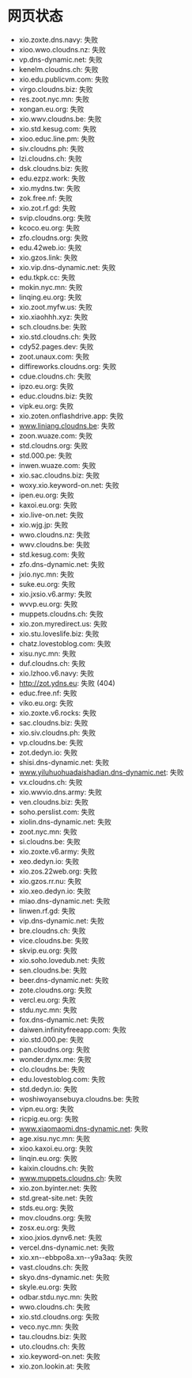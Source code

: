 # 网页状态
- xio.zoxte.dns.navy: 失败
- xioo.wwo.cloudns.nz: 失败
- vp.dns-dynamic.net: 失败
- kenelm.cloudns.ch: 失败
- xio.edu.publicvm.com: 失败
- virgo.cloudns.biz: 失败
- res.zoot.nyc.mn: 失败
- xongan.eu.org: 失败
- xio.wwv.cloudns.be: 失败
- xio.std.kesug.com: 失败
- xioo.educ.line.pm: 失败
- siv.cloudns.ph: 失败
- lzi.cloudns.ch: 失败
- dsk.cloudns.biz: 失败
- edu.ezpz.work: 失败
- xio.mydns.tw: 失败
- zok.free.nf: 失败
- xio.zot.rf.gd: 失败
- svip.cloudns.org: 失败
- kcoco.eu.org: 失败
- zfo.cloudns.org: 失败
- edu.42web.io: 失败
- xio.gzos.link: 失败
- xio.vip.dns-dynamic.net: 失败
- edu.tkpk.cc: 失败
- mokin.nyc.mn: 失败
- linqing.eu.org: 失败
- xio.zoot.myfw.us: 失败
- xio.xiaohhh.xyz: 失败
- sch.cloudns.be: 失败
- xio.std.cloudns.ch: 失败
- cdy52.pages.dev: 失败
- zoot.unaux.com: 失败
- diffireworks.cloudns.org: 失败
- cdue.cloudns.ch: 失败
- ipzo.eu.org: 失败
- educ.cloudns.biz: 失败
- vipk.eu.org: 失败
- xio.zoten.onflashdrive.app: 失败
- www.liniang.cloudns.be: 失败
- zoon.wuaze.com: 失败
- std.cloudns.org: 失败
- std.000.pe: 失败
- inwen.wuaze.com: 失败
- xio.sac.cloudns.biz: 失败
- woxy.xio.keyword-on.net: 失败
- ipen.eu.org: 失败
- kaxoi.eu.org: 失败
- xio.live-on.net: 失败
- xio.wjg.jp: 失败
- wwo.cloudns.nz: 失败
- wwv.cloudns.be: 失败
- std.kesug.com: 失败
- zfo.dns-dynamic.net: 失败
- jxio.nyc.mn: 失败
- suke.eu.org: 失败
- xio.jxsio.v6.army: 失败
- wvvp.eu.org: 失败
- muppets.cloudns.ch: 失败
- xio.zon.myredirect.us: 失败
- xio.stu.loveslife.biz: 失败
- chatz.lovestoblog.com: 失败
- xisu.nyc.mn: 失败
- duf.cloudns.ch: 失败
- xio.lzhoo.v6.navy: 失败
- http://zot.ydns.eu: 失败 (404)
- educ.free.nf: 失败
- viko.eu.org: 失败
- xio.zoxte.v6.rocks: 失败
- sac.cloudns.biz: 失败
- xio.siv.cloudns.ph: 失败
- vp.cloudns.be: 失败
- zot.dedyn.io: 失败
- shisi.dns-dynamic.net: 失败
- www.yiluhuohuadaishadian.dns-dynamic.net: 失败
- vx.cloudns.ch: 失败
- xio.wwvio.dns.army: 失败
- ven.cloudns.biz: 失败
- soho.perslist.com: 失败
- xiolin.dns-dynamic.net: 失败
- zoot.nyc.mn: 失败
- si.cloudns.be: 失败
- xio.zoxte.v6.army: 失败
- xeo.dedyn.io: 失败
- xio.zos.22web.org: 失败
- xio.gzos.rr.nu: 失败
- xio.xeo.dedyn.io: 失败
- miao.dns-dynamic.net: 失败
- linwen.rf.gd: 失败
- vip.dns-dynamic.net: 失败
- bre.cloudns.ch: 失败
- vice.cloudns.be: 失败
- skvip.eu.org: 失败
- xio.soho.lovedub.net: 失败
- sen.cloudns.be: 失败
- beer.dns-dynamic.net: 失败
- zote.cloudns.org: 失败
- vercl.eu.org: 失败
- stdu.nyc.mn: 失败
- fox.dns-dynamic.net: 失败
- daiwen.infinityfreeapp.com: 失败
- xio.std.000.pe: 失败
- pan.cloudns.org: 失败
- wonder.dynx.me: 失败
- clo.cloudns.be: 失败
- edu.lovestoblog.com: 失败
- std.dedyn.io: 失败
- woshiwoyansebuya.cloudns.be: 失败
- vipn.eu.org: 失败
- ricpig.eu.org: 失败
- www.xiaomaomi.dns-dynamic.net: 失败
- age.xisu.nyc.mn: 失败
- xioo.kaxoi.eu.org: 失败
- linqin.eu.org: 失败
- kaixin.cloudns.ch: 失败
- www.muppets.cloudns.ch: 失败
- xio.zon.byinter.net: 失败
- std.great-site.net: 失败
- stds.eu.org: 失败
- mov.cloudns.org: 失败
- zosx.eu.org: 失败
- xioo.jxios.dynv6.net: 失败
- vercel.dns-dynamic.net: 失败
- xio.xn--ebbpo8a.xn--y9a3aq: 失败
- vast.cloudns.ch: 失败
- skyo.dns-dynamic.net: 失败
- skyle.eu.org: 失败
- odbar.stdu.nyc.mn: 失败
- wwo.cloudns.ch: 失败
- xio.std.cloudns.org: 失败
- veco.nyc.mn: 失败
- tau.cloudns.biz: 失败
- uto.cloudns.ch: 失败
- xio.keyword-on.net: 失败
- xio.zon.lookin.at: 失败
